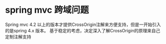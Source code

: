 # spring mvc 跨域问题
Spring mvc 4.2 以上的版本才提供CrossOrigin注解来方便支持，但是一开始引入的是spring 4.x 版本。
基于稳定的考虑，决定深入了解CrossOrigin的原理来自己定制注解支持
